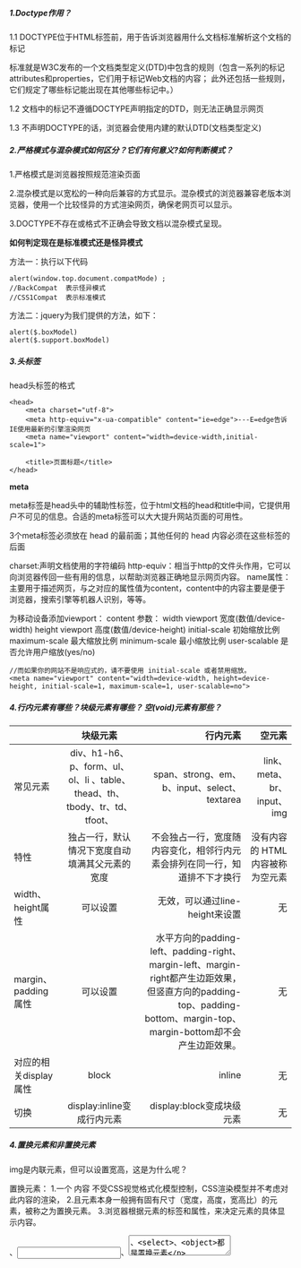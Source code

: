 ##### 1.Doctype作用？

1.1 DOCTYPE位于HTML标签前，用于告诉浏览器用什么文档标准解析这个文档的标记

标准就是W3C发布的一个文档类型定义(DTD)中包含的规则（包含一系列的标记attributes和properties，它们用于标记Web文档的内容；
此外还包括一些规则，它们规定了哪些标记能出现在其他哪些标记中。）

1.2 文档中的标记不遵循DOCTYPE声明指定的DTD，则无法正确显示网页

1.3 不声明DOCTYPE的话，浏览器会使用内建的默认DTD(文档类型定义)

##### 2.严格模式与混杂模式如何区分？它们有何意义?如何判断模式？

1.严格模式是浏览器按照规范渲染页面

2.混杂模式是以宽松的一种向后兼容的方式显示。混杂模式的浏览器兼容老版本浏览器，使用一个比较怪异的方式渲染网页，确保老网页可以显示。

3.DOCTYPE不存在或格式不正确会导致文档以混杂模式呈现。

**如何判定现在是标准模式还是怪异模式**

方法一：执行以下代码
```
alert(window.top.document.compatMode) ;
//BackCompat  表示怪异模式
//CSS1Compat  表示标准模式
```

方法二：jquery为我们提供的方法，如下：
```
alert($.boxModel)
alert($.support.boxModel)
```

##### 3.<head>头标签

head头标签的格式

```
<head>
	<meta charset="utf-8">
	<meta http-equiv="x-ua-compatible" content="ie=edge">---E=edge告诉IE使用最新的引擎渲染网页
	<meta name="viewport" content="width=device-width,initial-scale=1">

	<title>页面标题</title>
</head>
```

**meta**

meta标签是head头中的辅助性标签，位于html文档的head和title中间，它提供用户不可见的信息。合适的meta标签可以大大提升网站页面的可用性。

3个meta标签必须放在 head 的最前面；其他任何的 head 内容必须在这些标签的后面

charset:声明文档使用的字符编码
http-equiv：相当于http的文件头作用，它可以向浏览器传回一些有用的信息，以帮助浏览器正确地显示网页内容。
name属性：主要用于描述网页，与之对应的属性值为content，content中的内容主要是便于浏览器，搜索引擎等机器人识别，等等。

为移动设备添加viewport：
content 参数：
width viewport 宽度(数值/device-width)
height viewport 高度(数值/device-height)
initial-scale 初始缩放比例
maximum-scale 最大缩放比例
minimum-scale 最小缩放比例
user-scalable 是否允许用户缩放(yes/no)
```
//而如果你的网站不是响应式的，请不要使用 initial-scale 或者禁用缩放。
<meta name="viewport" content="width=device-width, height=device-height, initial-scale=1, maximum-scale=1, user-scalable=no">
```
##### 4.行内元素有哪些？块级元素有哪些？ 空(void)元素有那些？

|   | 块级元素  | 行内元素 |空元素 |
| :------------ |:---------------:| -----:|-----:|
| 常见元素     | div、h1-h6、p、form、ul、ol、li 、table、thead、th、tbody、tr、td、tfoot、| span、strong、em、b、input、select、textarea| link、meta、br、input、img|
| 特性      |独占一行，默认情况下宽度自动填满其父元素的宽度 | 不会独占一行，宽度随内容变化，相邻行内元素会排列在同一行，知道排不下才换行 |没有内容的 HTML 内容被称为空元素|
| width、height属性 | 可以设置   |无效，可以通过line-height来设置     |无|
| margin、padding属性 | 可以设置        |  水平方向的padding-left、padding-right、margin-left、margin-right都产生边距效果，但竖直方向的padding-top、padding-bottom、margin-top、margin-bottom却不会产生边距效果。|无|
| 对应的相关display属性 | block       |   inline |无|
| 切换 | display:inline变成行内元素        |    display:block变成块级元素 |无 |

##### 4.置换元素和非置换元素

img是内联元素，但可以设置宽高，这是为什么呢？

置换元素：
1.一个 内容 不受CSS视觉格式化模型控制，CSS渲染模型并不考虑对此内容的渲染，
2.且元素本身一般拥有固有尺寸（宽度，高度，宽高比）的元素，被称之为置换元素。
3.浏览器根据元素的标签和属性，来决定元素的具体显示内容。

<img>、<input>、<textarea>、<select>、<object>都是置换元素

##### 5.标签中alt和title的区别

alt属性是在你的图片因为某种原因不能加载时在页面显示的提示信息，它会直接输出在原本加载图片的地方;
title属性是在你鼠标悬停在该图片上时显示一个小提示，鼠标离开就没有了，有点类似jQuery的hover，你可以自己试试，另外，HTML的绝大多数标签都支持title属性，title属性就是专门做提示信息的;

##### 6.form表单的属性和使用和表单控件

**form属性**

1.name:表单的名字(通过为表单命名可以控制表单与后台程序之间的关系)
2.method:定义表单提交数据时的方式,一般是get或者post
    --get:向服务器要数据时使用特点：1、明文提交,所提交的数据时可以显示在地址栏上的-安全性较低 2、提交数据有大小限制-最大为2KB
    --post:将数据提交给服务器处理时使用特点：1、隐式提交-所提交的内容是不会显示在地址栏上的，安全性较高2、无大小限制
3.action:定义表单被提交时发生的动作
4.enctype:编码类型，即表单数据进行编码的方式,允许表单将什么样的数据提交给服务器
    --application/x-www-form-urlencoded	在发送前编码所有字符（默认）
    --multipart/form-data	不对字符编码。在使用包含文件上传控件的表单时，必须使用该值。
    --text/plain	空格转换为 "+" 加号，但不对特殊字符编码。
4.target:设置返回信息的显示方式，设置或获取目标内容要显示于哪个窗口或框架
    -- _ blank:将返回信息显示在新开的浏览器窗口中
    -- _ parent:将返回信息显示在父级浏览器窗口中
    -- _ self:将返回信息显示在当前浏览器窗口中
    -- _ top:将返回信息显示在顶级浏览器窗口中

**form控件**

```
文本框/单选框/复选框/按钮/隐藏域/文件选择框/多行文本框/选择框/label元素/fieldset和legend为控件分组
input(type=text/password/radio/checkbox/submit/reset/button/file)textarea/select-option/fieldset-legend/details-summary
<form name="form1" action="" method="" target="">
	<p>用户姓名：<input type="text"></p>
	<p>用户密码：<input type="password"></p>
	<p>性别：
		<input type="radio" name="sex" value="男">男
		<input type="radio" name="sex" value="女">女
	</p>
	<p>兴趣爱好：
		<input type="checkbox" name="habits" value="吃">吃
		<input type="checkbox" name="habits" value="喝">喝
		<input type="checkbox" name="habits" value="玩">玩
		<input type="checkbox" name="habits" value="乐">乐
	</p>
	<p>按钮：
		<input type="submit" name="btnsbt" value="提交">
		<input type="reset" name="btnrst"  value="重置">
		<input type="button" name="btnbtn" value="普通按钮">
	</p>
	<p>请上传文件：
		<input type="file" name="txtFile">
	</p>
	<p>自我介绍：
		<textarea name="txt" rows="8" cols="80"></textarea>
	</p>
	<p>意向选择城市：
		<select name="cities">
			<option value="北京">北京</option>
			<option value="上海">上海</option>
			<option value="广州">广州</option>
		</select>
	</p>
	<!--  label-->
	<p>用户性别：
		<input type="radio" name="sex" value="男" id="man"> <label for="man">男</label>
		<input type="radio" name="sex" value="女" id="woman"> <label for="woman">女</label>
	</p>
	<!--  fieldset-legend ps:legend 元素为 fieldset 元素定义标题（caption）-->
	<fieldset>
		<legend>请输入个人信息</legend>
		用户名：<input type="text">
		<br/>
		密码：<input type="password">
	</fieldset>
	<!--  <details> 标签用于描述文档或文档某个部分的细节。<summary> 标签包含 details 元素的标题--HTML5标签-->
	<details>
		<summary>用户基本信息</summary>
		<p>姓名：王欢<p>
		<p>性别：女</p>
	</details>
	<!-- 度量衡(进度条)-->
	<div>
		<meter min="0" max="100" value="50" tile="50%">该浏览器户不支持meter标签</meter>
	</div>
	<!--时间元素-->
	<div>
		明年<time datetime="2017-02-14T0:0:0">情人节</time>约吗？
	</div>
	<!--高亮文本显示-->
	<div>
		这是一段<mark>高亮</mark>显示的文本
	</div>  
</form>
```

##### 7.列表

定义列表
```
<dl>
    <dt></dt>
    <dd></dd>
</dl>
```

有序列表
```
<ol>
    <li></li>
</ol>
```

无序列表
```
<ul>
    <li></li>
</ul>
```

##### 8.Label的作用是什么？是怎么用的？

1.for属性是表示label要绑定的HTML元素，点击这个label标签之后，所绑定的元素获得焦点。

<Label FOR="InputBox">姓名</Label><input ID="InputBox" type="text">

2.表示访问Label标签所绑定的元素的热键，当您按下热键，所绑定的元素将获取焦点。

<Label FOR="InputBox" ACCESSKEY＝"N">姓名</Label><input ID="InputBox" type="text">


##### 9.介绍一下你对浏览器内核的理解？常见的浏览器内核有哪些？

通常所谓的浏览器内核也就是浏览器所采用的渲染引擎，渲染引擎决定了浏览器如何显示网页的内容以及页面的格式信息。

主要分成两部分：渲染引擎(layout engineer或Rendering Engine)和JS引擎。

渲染引擎：负责取得网页的内容(HTML、XML、图像等等)、整理讯息(例如加入CSS等)，以及计算网页的显示方式，后会输出至显示器或打印机。浏览器的内核的不同对于网页的语法解释会有不同，所以渲染的效果也不相同。所有网页浏览器、电子邮件客户端以及其它需要编辑、显示网络内容的应用程序都需要内核。

JS引擎则：解析和执行javascript来实现网页的动态效果。
1）Trident: IE 以Trident 作为内核引擎；
2) Gecko: Firefox 是基于 Gecko 开发；
3）WebKit: Safari, Google Chrome,傲游3,猎豹浏览器,百度浏览器 opera浏览器；
4）Presto: Opera的内核

##### 10.title与h1的区别、b与strong的区别、i与em的区别？

**b和strong的区别**

盲人朋友使用阅读设备阅读网络时：<strong>会重读，<b>不会
<b>这个标签对应 bold，即文本加粗，其目的仅仅是为了加粗显示文本，是一种样式／风格需求；
<strong>这个标签意思是加强字符的语气，表示该文本比较重要，提醒读者／终端注意。为了达到这个目的，浏览器等终端将其加粗显示；

总结：<b>为了加粗而加粗，<strong>为了标明重点而加粗，也可以用其它方式来强调，比如下划线，比如字体加大，比如红色，等等，可以通过css来改变strong的具体表现

**i和em的区别**

I是Italic(斜体)，而em是emphasize(强调)。

**title与h1**

h1突出文章主题，面对用户，更突出其视觉效果，突出网站标题或关键字用title。

##### 5.实现div的跳转

```
<div onclick="window.open('http://www.mygaytrip.com');>跳转页面，在新建窗口打开网页</div>  
<div onclick="window.location.href='http://www.mygaytrip.com';">跳转页面，在当前窗口打开网页</div>  
<div onclick="window.open('enterpriseSocial.html','_self')" >跳转页面，在当前窗口打开网页</div>
```


##### 13.iframe有那些缺点？
##### 16.如何实现浏览器内多个标签页之间的通信? (阿里)
##### 17.webSocket如何兼容低浏览器？(阿里)
##### 18.页面可见性（Page Visibility API） 可以有哪些用途？
##### 19.如何在页面上实现一个圆形的可点击区域？
##### 21.网页验证码是干嘛的，是为了解决什么安全问题？
如果网页内容需要支持多语言，你会怎么做？
在设计和开发多语言网站时，有哪些问题你必须要考虑？
你用过哪些不同的 HTML 模板语言？
##### 5.页面导入样式时，使用link和@import有什么区别？
